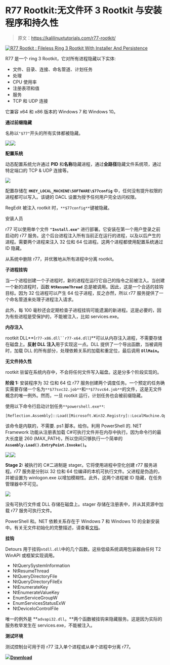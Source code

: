 # R77 Rootkit:无文件环 3 Rootkit 与安装程序和持久性

> 原文：<https://kalilinuxtutorials.com/r77-rootkit/>

[![R77 Rootkit : Fileless Ring 3 Rootkit With Installer And Persistence](img//b1639950271c5b0c871e97e0103b3e91.png "R77 Rootkit : Fileless Ring 3 Rootkit With Installer And Persistence")](https://1.bp.blogspot.com/-BemkqnSqv5Y/YKvq-Zt6erI/AAAAAAAAJNA/84xl-2_UirgI3wiAIVOhEpzRXFui3e89gCLcBGAsYHQ/s728/R77%25281%2529.png)

R77 是一个 ring 3 Rootkit，它对所有进程隐藏以下实体:

*   文件、目录、连接、命名管道、计划任务
*   处理
*   CPU 使用率
*   注册表项和值
*   服务
*   TCP 和 UDP 连接

它兼容 x64 和 x86 版本的 Windows 7 和 Windows 10。

**通过前缀隐藏**

名称以`"$77"`开头的所有实体都被隐藏。

![](img//46fda1399710fcc5231e629963ec93d9.png)![](img//f473c15d4b8ef87b4941b7013c3e8ce3.png)

**配置系统**

动态配置系统允许通过 **PID** 和**名称**隐藏进程，通过**全路径**隐藏文件系统项，通过特定端口的 TCP & UDP 连接等。

![](img//2c097f1f65789d0d9835287b434809c3.png)

配置存储在 **`HKEY_LOCAL_MACHINE\SOFTWARE\$77config`** 中，任何没有提升权限的进程都可以写入。该键的 DACL 设置为授予任何用户完全访问权限。

RegEdit 被注入 rootkit 时，`**$77config**`键被隐藏。

安装人员

r77 可以使用单个文件 **`"Install.exe"`** 进行部署。它安装在第一个用户登录之前启动的 r77 服务。这个后台进程注入所有当前正在运行的进程，以及以后产生的进程。需要两个进程来注入 32 位和 64 位进程。这两个进程都使用配置系统通过 ID 隐藏。

从系统中删除 r77，并优雅地从所有进程中分离 rootkit。

**子进程挂钩**

当一个进程创建一个子进程时，新的进程在运行它自己的指令之前被注入。当创建一个新的进程时，函数 **`NtResumeThread`** 总是被调用。因此，这是一个合适的挂钩目标。因为 32 位进程可以产生 64 位子进程，反之亦然，所以 r77 服务提供了一个命名管道来处理子进程注入请求。

此外，每 100 毫秒还会定期检查子进程挂钩可能遗漏的新进程。这是必要的，因为有些进程是受保护的，不能被注入，比如 services.exe。

**内存注入**

rootkit DLL**(`r77-x86.dll``r77-x64.dll`)**可以从内存注入进程，不需要存储在磁盘上。**反射 DLL 注入**用于实现这一点。DLL 提供了一个导出函数，当被调用时，加载 DLL 的所有部分，处理依赖关系的加载和重定位，最后调用 **`DllMain`。**

**无文件持久性**

rootkit 驻留在系统内存中，不会将任何文件写入磁盘。这是分多个阶段实现的。

**阶段 1:** 安装程序为 32 位和 64 位 r77 服务创建两个调度任务。一个预定的任务确实需要存储一个名为`**$77svc32.job**`和`**$77svc64.job**`的文件，这是无文件概念的唯一例外。然而，一旦 rootkit 运行，计划任务也会被前缀隐藏。

使用以下命令行启动计划任务`**powershell.exe**`:

```
[Reflection.Assembly]::Load([Microsoft.Win32.Registry]::LocalMachine.OpenSubkey('SOFTWARE').GetValue('$77stager')).EntryPoint.Invoke($Null,$Null)
```

该命令是内联的，不需要. ps1 脚本。给你。利用 PowerShell 的. NET Framework 功能从注册表加载 C#可执行文件并在内存中执行。因为命令行的最大长度是 260 (MAX_PATH)，所以空间只够执行一个简单的 **`Assembly.Load().EntryPoint.Invoke()`。**

![](img//ce6bd2e4b81355e555eacfa00cac1341.png)![](img//3cec9d9f757dbadd3d2bbd06d403af1c.png)

**Stage 2:** 被执行的 C#二进制是 stager。它将使用进程中空化创建 r77 服务进程。r77 服务是分别以 32 位和 64 位编译的本机可执行文件。父进程是伪造的，并被设置为 winlogon.exe 以增加模糊性。此外，这两个进程被 ID 隐藏，在任务管理器中不可见。

![](img//6fdac4b288102fb76590deaa8206197e.png)

没有可执行文件或 DLL 存储在磁盘上。stager 存储在注册表中，并从其资源中加载 r77 服务可执行文件。

PowerShell 和。NET 依赖关系存在于 Windows 7 和 Windows 10 的全新安装中。有关无文件初始化的完整描述，请查看[文档](https://bytecode77.com/downloads/r77%20Rootkit%20Technical%20Documentation.pdf)。

**挂钩**

Detours 用于挂钩`ntdll.dll`中的几个函数。这些低级系统调用包装器由任何 T2 WinAPI 或框架实现调用。

*   NtQuerySystemInformation
*   NtResumeThread
*   NtQueryDirectoryFile
*   NtQueryDirectoryFileEx
*   NtEnumerateKey
*   NtEnumerateValueKey
*   EnumServiceGroupW
*   EnumServicesStatusExW
*   NtDeviceIoControlFile

唯一的例外是 **`advapi32.dll`。**两个函数被挂钩来隐藏服务。这是因为实际的服务枚举发生在 services.exe，不能被注入。

**测试环境**

测试控制台可用于将 r77 注入单个进程或从单个进程中分离 r77。

![](img//6e2a5c33ccf1be4b849a9f327de2603c.png)[**Download**](https://github.com/bytecode77/r77-rootkit)